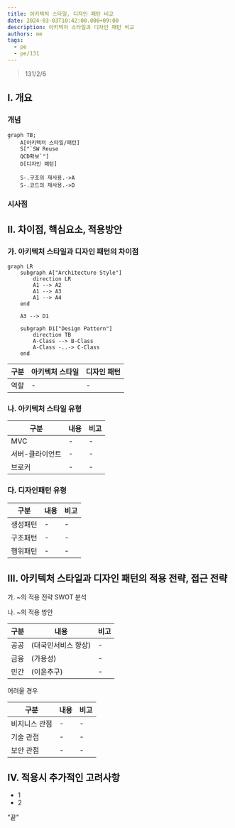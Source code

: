 ```yaml
---
title: 아키텍처 스타일, 디자인 패턴 비교
date: 2024-03-03T10:42:00.000+09:00
description: 아키텍처 스타일과 디자인 패턴 비교
authors: me
tags:
  - pe
  - pe/131
---
```


> 131/2/6

## I. 개요

### 개념

```mermaid
graph TB;
    A[아키텍처 스타일/패턴]
    S["`SW Reuse
    QCD확보`"]
    D[디자인 패턴]

    S-.구조의 재사용.->A
    S-.코드의 재사용.->D
```

### 시사점

## II. 차이점, 핵심요소, 적용방안

### 가. 아키텍처 스타일과 디자인 패턴의 차이점

```mermaid
graph LR
    subgraph A["Architecture Style"]
        direction LR
        A1 --> A2
        A1 --> A3
        A1 --> A4
    end

    A3 --> D1

    subgraph D1["Design Pattern"]
        direction TB
        A-Class --> B-Class
        A-Class -..-> C-Class
    end
```

| 구분 | 아키텍처 스타일 | 디자인 패턴 |
| ---- | --------------- | ----------- |
| 역할 | -               | -           |

### 나. 아키텍처 스타일 유형

| 구분            | 내용 | 비고 |
| --------------- | ---- | ---- |
| MVC             | -    | -    |
| 서버-클라이언트 | -    | -    |
| 브로커          | -    | -    |

### 다. 디자인패턴 유형

| 구분     | 내용 | 비고 |
| -------- | ---- | ---- |
| 생성패턴 | -    | -    |
| 구조패턴 | -    | -    |
| 행위패턴 | -    | -    |

## III. 아키텍처 스타일과 디자인 패턴의 적용 전략, 접근 전략

가. ~의 적용 전략
SWOT 분석

나. ~의 적용 방안

| 구분 | 내용                | 비고 |
| ---- | ------------------- | ---- |
| 공공 | (대국민서비스 향상) | -    |
| 금융 | (가용성)            | -    |
| 민간 | (이윤추구)          | -    |

어려울 경우

| 구분          | 내용 | 비고 |
| ------------- | ---- | ---- |
| 비지니스 관점 | -    | -    |
| 기술 관점     | -    | -    |
| 보안 관점     | -    | -    |

## IV. 적용시 추가적인 고려사항

- 1
- 2

"끝"
